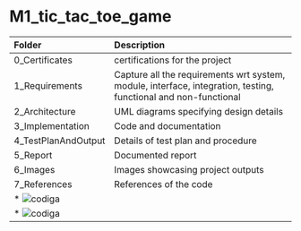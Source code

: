 # M1_tic_tac_toe_game

| Folder              | Description                                                                                                     |
| :------------------ | :-------------------------------------------------------------------------------------------------------------- |
| 0_Certificates      |  certifications for the project                                                                      |
| 1_Requirements      | Capture all the requirements wrt system, module, interface, integration, testing, functional and non-functional |
| 2_Architecture      | UML diagrams specifying design details                                                                         |
| 3_Implementation    | Code and documentation                                                                                          |
| 4_TestPlanAndOutput | Details of test plan and procedure                                                                             |
| 5_Report            | Documented report                                                                                               |
| 6_Images            | Images showcasing project outputs                                                                   |
| 7_References        | References of the code                                                                               |
* ![codiga]( https://api.codiga.io/project/31232/score/svg)                                                                  |
* ![codiga]( https://api.codiga.io/project/31232/status/svg)|

